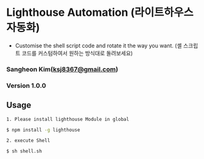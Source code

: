 # Lighthouse Automation (라이트하우스 자동화)

- Customise the shell script code and rotate it the way you want. (셸 스크립트 코드를 커스텀하여서 원하는 방식대로 돌려보세요)

### Sangheon Kim(ksj8367@gmail.com)

### Version 1.0.0

## Usage

`1. Please install lighthouse Module in global`

```bash
$ npm install -g lighthouse
```

`2. execute Shell`

```bash
$ sh shell.sh
```
